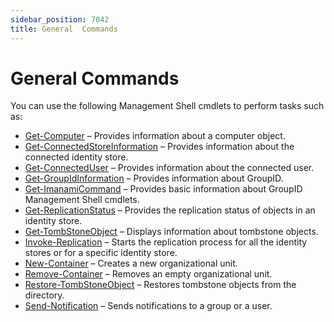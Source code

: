 ```yaml
---
sidebar_position: 7042
title: General  Commands
---
```


# General Commands

You can use the following Management Shell cmdlets to perform tasks such as:

* [Get-Computer](GetComputer "Get-Computer") – Provides information about a computer object.
* [Get-ConnectedStoreInformation](GetConnectedStoreInformation "Get-ConnectedStoreInformation") – Provides information about the connected identity store.
* [Get-ConnectedUser](GetConnectedUser "Get-ConnectedUser") – Provides information about the connected user.
* [Get-GroupIdInformation](GetGroupIdInformation "Get-GroupIdInformation") – Provides information about GroupID.
* [Get-ImanamiCommand](GetImanamiCommand "Get-ImanamiCommand") – Provides basic information about GroupID Management Shell cmdlets.
* [Get-ReplicationStatus](GetReplicationStatus "Get-ReplicationStatus") – Provides the replication status of objects in an identity store.
* [Get-TombStoneObject](GetTombStoneObject "Get-TombStoneObject") – Displays information about tombstone objects.
* [Invoke-Replication](InvokeReplication "Invoke-Replication") – Starts the replication process for all the identity stores or for a specific identity store.
* [New-Container](NewContainer "New-Container") – Creates a new organizational unit.
* [Remove-Container](RemoveContainer "Remove-Container") – Removes an empty organizational unit.
* [Restore-TombStoneObject](RestoreTombStoneObject "Restore-TombStoneObject") – Restores tombstone objects from the directory.
* [Send-Notification](SendNotification "Send-Notification") – Sends notifications to a group or a user.